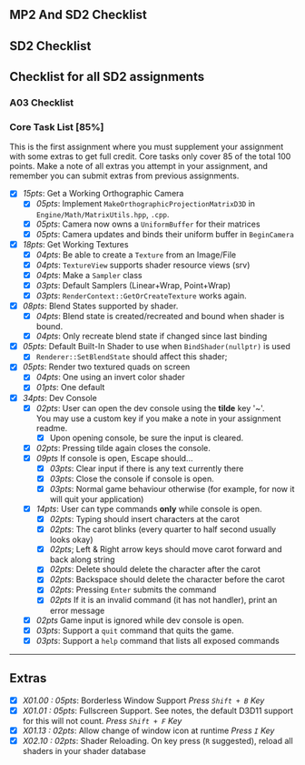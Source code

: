 MP2 And SD2 Checklist
------

## SD2 Checklist

Checklist for all SD2 assignments
------

### A03 Checklist

### Core Task List [85%]

This is the first assignment where you must supplement your assignment with some extras to get full credit.  Core tasks
only cover 85 of the total 100 points.  Make a note of all extras you attempt in your assignment,
and remember you can submit extras from previous assignments.

- [x] *15pts*: Get a Working Orthographic Camera
    - [x] *05pts*: Implement `MakeOrthographicProjectionMatrixD3D` in `Engine/Math/MatrixUtils.hpp`, `.cpp`.  
    - [x] *05pts*: Camera now owns a `UniformBuffer` for their matrices
    - [x] *05pts*: Camera updates and binds their uniform buffer in `BeginCamera`
- [x] *18pts*: Get Working Textures
    - [x] *04pts*: Be able to create a `Texture` from an Image/File
    - [x] *04pts*: `TextureView` supports shader resource views (srv)
    - [x] *04pts*: Make a `Sampler` class
    - [x] *03pts*: Default Samplers (Linear+Wrap, Point+Wrap)
    - [x] *03pts*: `RenderContext::GetOrCreateTexture` works again.
- [x] *08pts*: Blend States supported by shader.
    - [x] *04pts*: Blend state is created/recreated and bound when shader is bound.
    - [x] *04pts*: Only recreate blend state if changed since last binding
- [x] *05pts*: Default Built-In Shader to use when `BindShader(nullptr)` is used
    - [x] `Renderer::SetBlendState` should affect this shader;
- [x] *05pts*: Render two textured quads on screen
    - [x] *04pts*: One using an invert color shader
    - [x] *01pts*: One default
- [x] *34pts*: Dev Console
    - [x] *02pts*: User can open the dev console using the **tilde** key '\~'.  
                   You may use a custom key if you make a note in your assignment readme.
        - [x] Upon opening console, be sure the input is cleared.
    - [x] *02pts*: Pressing tilde again closes the console.
    - [x] *09pts* If console is open, Escape should...
        - [x] *03pts*: Clear input if there is any text currently there
        - [x] *03pts*: Close the console if console is open.
        - [x] *03pts*: Normal game behaviour otherwise (for example, for now it will quit your application)
    - [x] *14pts*: User can type commands **only** while console is open.
        - [x] *02pts*: Typing should insert characters at the carot
        - [x] *02pts*: The carot blinks (every quarter to half second usually looks okay)
        - [x] *02pts*; Left & Right arrow keys should move carot forward and back along string
        - [x] *02pts*: Delete should delete the character after the carot
        - [x] *02pts*: Backspace should delete the character before the carot
        - [x] *02pts*: Pressing `Enter` submits the command
        - [x] *02pts* If it is an invalid command (it has not handler), print an error message
    - [x] *02pts* Game input is ignored while dev console is open.
    - [x] *03pts*: Support a `quit` command that quits the game.
    - [x] *03pts*: Support a `help` command that lists all exposed commands

------

## Extras

- [x] *X01.00 : 05pts*:  Borderless Window Support *Press `Shift + B` Key*
- [x] *X01.01 : 05pts*:  Fullscreen Support.  See notes, the default D3D11 support for this will not count. *Press `Shift + F` Key*
- [x] *X01.13 : 02pts*:  Allow change of window icon at runtime *Press `I` Key*
- [x] *X02.10 : 02pts*:  Shader Reloading.  On key press (`R` suggested), reload all shaders in your shader database 
